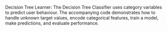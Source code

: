 Decision Tree Learner: 
The Decision Tree Classifier uses category variables to predict user behaviour. The accompanying code demonstrates how to handle unknown target values, encode categorical features, train a model, make predictions, and evaluate performance.

